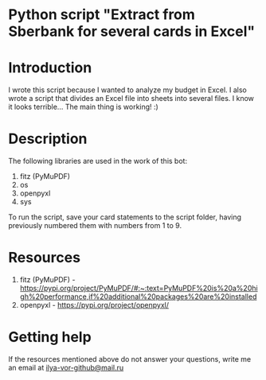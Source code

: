 # Python script "Extract from Sberbank for several cards in Excel"

# Introduction
I wrote this script because I wanted to analyze my budget in Excel.
I also wrote a script that divides an Excel file into sheets into several files.
I know it looks terrible... The main thing is working! :)

# Description
The following libraries are used in the work of this bot:
1. fitz (PyMuPDF)
2. os
3. openpyxl
4. sys

To run the script, save your card statements to the script folder, having previously numbered them with numbers from 1 to 9.

# Resources
1. fitz (PyMuPDF) - https://pypi.org/project/PyMuPDF/#:~:text=PyMuPDF%20is%20a%20high%20performance,if%20additional%20packages%20are%20installed
2. openpyxl - https://pypi.org/project/openpyxl/

# Getting help
If the resources mentioned above do not answer your questions, write me an email at ilya-vor-github@mail.ru
